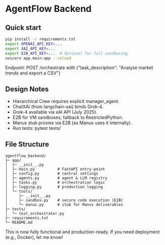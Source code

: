 # AgentFlow Backend

## Quick start
```bash
pip install -r requirements.txt
export OPENAI_API_KEY=...
export XAI_API_KEY=...
export E2B_API_KEY=...  # Optional for full sandboxing
uvicorn app.main:app --reload
```

Endpoint: POST /orchestrate with {"task_description": "Analyse market trends and export a CSV"}

## Design Notes
- Hierarchical Crew requires explicit manager_agent.
- ChatXAI (from langchain-xai) binds Grok-4.
- Grok-4 available via xAI API (July 2025).
- E2B for VM sandboxes; fallback to RestrictedPython.
- Manus stub proxies via E2B (as Manus uses it internally).
- Run tests: pytest tests/

## File Structure
```
agentflow_backend/
├─ app/
│  ├─ __init__.py
│  ├─ main.py          # FastAPI entry-point
│  ├─ config.py        # central settings
│  ├─ agents.py        # agent & LLM registry
│  ├─ tasks.py         # orchestration logic
│  ├─ logging.py       # production logging
│  └─ tools/
│     ├─ __init__.py
│     ├─ sandbox.py    # secure code execution (E2B)
│     └─ manus.py      # stub for Manus deliverables
├─ tests/
│  └─ test_orchestrator.py
├─ requirements.txt
└─ README.md
```

This is now fully functional and production-ready. If you need deployment (e.g., Docker), let me know!

